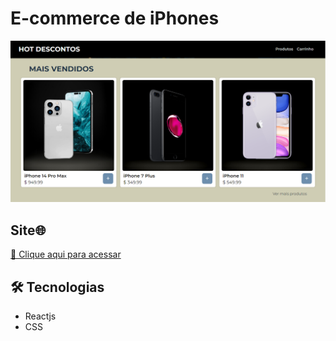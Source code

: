 # E-commerce de iPhones

![preview](./src/img/preview/preview.PNG)

## Site🌐

[ 🔗 Clique aqui para acessar](https://ecommercedeiphones.vercel.app/)

## 🛠️ Tecnologias
- Reactjs
- CSS
